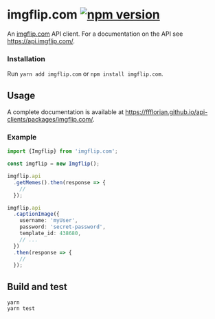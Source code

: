 # imgflip.com [![npm version](https://img.shields.io/npm/v/imgflip.com.svg)](https://www.npmjs.com/package/imgflip.com)

An [imgflip.com](https://imgflip.com) API client. For a documentation on the API see https://api.imgflip.com/.

### Installation

Run `yarn add imgflip.com` or `npm install imgflip.com`.

## Usage

A complete documentation is available at https://ffflorian.github.io/api-clients/packages/imgflip.com/.

### Example

```ts
import {Imgflip} from 'imgflip.com';

const imgflip = new Imgflip();

imgflip.api
  .getMemes().then(response => {
    //
  });

imgflip.api
  .captionImage({
    username: 'myUser',
    password: 'secret-password',
    template_id: 438680,
    // ...
  })
  .then(response => {
    //
  });
```

## Build and test

```
yarn
yarn test
```
